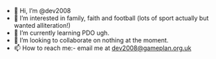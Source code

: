 - 👋 Hi, I’m @dev2008
- 👀 I’m interested in family, faith and football (lots of sport actually but wanted alliteration!)
- 🌱 I’m currently learning PDO ugh.
- 💞️ I’m looking to collaborate on nothing at the moment.
- 📫 How to reach me:- email me at dev2008@gameplan.org.uk

<!---
dev2008/dev2008 is a ✨ special ✨ repository because its `README.md` (this file) appears on your GitHub profile.
You can click the Preview link to take a look at your changes.
--->
